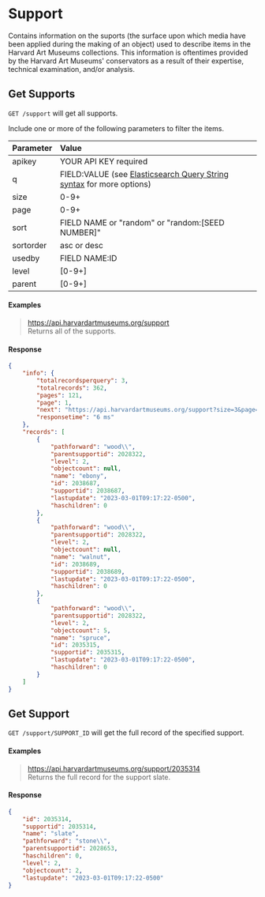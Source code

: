 # Support

Contains information on the suports (the surface upon which media have been applied during the making of an object) used to describe items in the Harvard Art Museums collections. This information is oftentimes provided by the Harvard Art Museums' conservators as a result of their expertise, technical examination, and/or analysis.

## Get Supports

`GET /support` will get all supports.

Include one or more of the following parameters to filter the items.

| Parameter | Value |
| :--------- | :----- |
| apikey | YOUR API KEY required |
| q | FIELD:VALUE (see [Elasticsearch Query String syntax](https://www.elastic.co/guide/en/elasticsearch/reference/7.17/query-dsl-query-string-query.html) for more options) |
| size | 0-9+ |
| page | 0-9+ |
| sort | FIELD NAME or "random" or "random:[SEED NUMBER]" |
| sortorder | asc or desc |
| usedby | FIELD NAME:ID |
| level | [0-9+] |
| parent | [0-9+] |

#### Examples

> https://api.harvardartmuseums.org/support  
> Returns all of the supports.

#### Response

```json
{
    "info": {
        "totalrecordsperquery": 3,
        "totalrecords": 362,
        "pages": 121,
        "page": 1,
        "next": "https://api.harvardartmuseums.org/support?size=3&page=2",
        "responsetime": "6 ms"
    },
    "records": [
        {
            "pathforward": "wood\\",
            "parentsupportid": 2028322,
            "level": 2,
            "objectcount": null,
            "name": "ebony",
            "id": 2038687,
            "supportid": 2038687,
            "lastupdate": "2023-03-01T09:17:22-0500",
            "haschildren": 0
        },
        {
            "pathforward": "wood\\",
            "parentsupportid": 2028322,
            "level": 2,
            "objectcount": null,
            "name": "walnut",
            "id": 2038689,
            "supportid": 2038689,
            "lastupdate": "2023-03-01T09:17:22-0500",
            "haschildren": 0
        },
        {
            "pathforward": "wood\\",
            "parentsupportid": 2028322,
            "level": 2,
            "objectcount": 5,
            "name": "spruce",
            "id": 2035315,
            "supportid": 2035315,
            "lastupdate": "2023-03-01T09:17:22-0500",
            "haschildren": 0
        }
    ]
}
```

## Get Support

`GET /support/SUPPORT_ID` will get the full record of the specified support.

#### Examples

> https://api.harvardartmuseums.org/support/2035314   
> Returns the full record for the support slate.  

#### Response

```json
{
    "id": 2035314,
    "supportid": 2035314,
    "name": "slate",
    "pathforward": "stone\\",
    "parentsupportid": 2028653,
    "haschildren": 0,
    "level": 2,
    "objectcount": 2,
    "lastupdate": "2023-03-01T09:17:22-0500"
}
```
